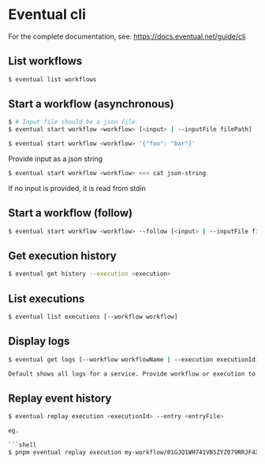 # Eventual cli

For the complete documentation, see: https://docs.eventual.net/guide/cli

## List workflows

```sh
$ eventual list workflows
```

## Start a workflow (asynchronous)

```sh
$ # Input file should be a json file.
$ eventual start workflow <workflow> [<input> | --inputFile filePath]
```

```sh
$ eventual start workflow <workflow> '{"foo": "bar"}'
```

Provide input as a json string

```sh
$ eventual start workflow <workflow> <<< cat json-string
```

If no input is provided, it is read from stdin

## Start a workflow (follow)

```sh
$ eventual start workflow <workflow> --follow [<input> | --inputFile filePath]
```

## Get execution history

```sh
$ eventual get history --execution <execution>
```

## List executions

```sh
$ eventual list executions [--workflow workflow]

```

## Display logs

```sh
$ eventual get logs [--workflow workflowName | --execution executionId] [--follow] [--since timestamp]

Default shows all logs for a service. Provide workflow or execution to filter respectively.
```

## Replay event history

````sh
$ eventual replay execution <executionId> --entry <entryFile>

eg.

```shell
$ pnpm eventual replay execution my-workflow/01GJQ1WH741VB5ZYZ079RRJF4X --entry ../test-app-runtime/src/my-workflow.ts
````
